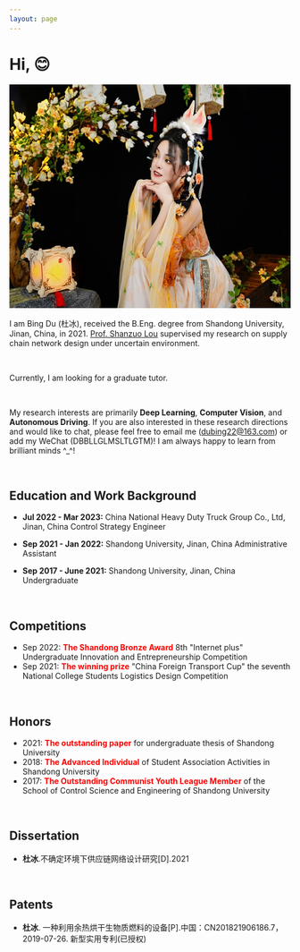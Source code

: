 ```yaml
---
layout: page
---
```



# Hi, 😊

<img src="./images/heng_xiao.jpg" class="floatpic" width="600" height="400">

<br>

I am Bing Du (杜冰), received the B.Eng. degree from Shandong University, Jinan, China, in 2021. [Prof. Shanzuo Lou]([http://faculty.nuaa.edu.cn/yang/zh_CN/index.htm](https://faculty.sdu.edu.cn/loushanzuo/zh_CN/index/523531/list/index.htm)) supervised my research on supply chain network design under uncertain environment. 

<br>

Currently, I am looking for a graduate tutor. 

<br>

My research interests are primarily **Deep Learning**, **Computer Vision**, and **Autonomous Driving**. If you are also interested in these research directions and would like to chat, please feel free to email me (dubing22@163.com) or add my WeChat (DBBLLGLMSLTLGTM)! I am always happy to learn from brilliant minds ^_^!

<br>

## Education and Work Background

- **Jul 2022 - Mar 2023:** China National Heavy Duty Truck Group Co., Ltd, Jinan, China      Control Strategy Engineer
- **Sep 2021 - Jan 2022:** Shandong University, Jinan, China      Administrative Assistant
- **Sep 2017 - June 2021:** Shandong University, Jinan, China      Undergraduate

  <br>

## Competitions

- Sep 2022: **<font color='red'>The Shandong Bronze Award</font>** 8th "Internet plus" Undergraduate Innovation and Entrepreneurship Competition 
- Sep 2021: **<font color='red'>The winning prize</font>** "China Foreign Transport Cup" the seventh National College Students Logistics Design Competition  

<br>

## Honors

- 2021: **<font color='red'>The outstanding paper</font>** for undergraduate thesis of Shandong University
- 2018: **<font color='red'>The Advanced Individual</font>** of Student Association Activities in Shandong University
- 2017: **<font color='red'>The Outstanding Communist Youth League Member</font>** of the School of Control Science and Engineering of Shandong University

<br>

## Dissertation
- **杜冰**.不确定环境下供应链网络设计研究[D].2021
<br>

## Patents

- **杜冰**. 一种利用余热烘干生物质燃料的设备[P].中国：CN201821906186.7，2019-07-26. 新型实用专利(已授权)
<br>
